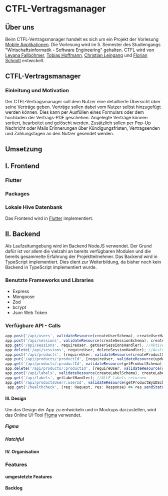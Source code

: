 # CTFL-Vertragsmanager

## Über uns
Beim CTFL-Vertragsmanager handelt es sich um ein Projekt der Vorlesung [Mobile Applikationen](https://github.com/michael-spengler/Entwicklung-mobiler-applikationen-p-f). Die Vorlesung wird im 5. Semester des Studiengangs "Wirtschaftsinformatik - Software Engineering" gehalten. CTFL wird von [Levana Fallböhmer](https://github.com/Levana-Fallboehmer), [Tobias Hoffmann](https://github.com/tobiashoffmann), [Christian Leingang](https://github.com/MrChrisse) und [Florian Schmitt](https://github.com/Fl0rianSchmitt) entwickelt.


## CTFL-Vertragsmanager
### Einleitung und Motivation
Der CTFL-Vertragsmanager soll dem Nutzer eine detaillierte Übersicht über seine Verträge geben. Verträge sollen dabei vom Nutzer selbst hinzugefügt werden können. Dies kann per Ausfüllen eines Formulars oder dem hochladen der Vertrags-PDF geschehen.
Angelegte Verträge können sortiert, bearbeitet und gelöscht werden. Zusätzlich sollen per Pop-Up Nachricht oder Mails Erinnerungen über Kündigungsfristen, Vertragsenden und Zahlungstagen an den Nutzer gesendet werden. 

## Umsetzung
## I. Frontend
### Flutter
### Packages
### Lokale Hive Datenbank
Das Frontend wird in [Flutter](https://flutter.dev/) implementiert.

## II. Backend
Als Laufzeitumgebung wird im Backend NodeJS verwendet. Der Grund dafür ist vor allem die vielzahl an bereits verfügbaren Modulen und die bereits gesammelte Erfahrung der Projektteilnehmer.
Das Backend wird in TypeScript implementiert. Dies dient zur Weiterbildung, da bisher noch kein Backend in TypeScript implementiert wurde.
### Benutzte Frameworks und Libraries
* Express
* Mongoose
* Zod
* bcrypt
* Json Web Token
### Verfügbare API - Calls
```typescript
app.post('/api/users', validateResource(createUserSchema), createUserHandler); //Registrieren
app.post('/api/sessions', validateResource(createSessionSchema), createUserSessionHandler); //Einloggen
app.get('/api/sessions', requireUser, getUserSessionsHandler); //Aktive Sessions returnen
app.delete('/api/sessions', requireUser, deleteSessionHandler); //Ausloggen
app.post('/api/products', [requireUser, validateResource(createProductSchema)], createProductHandler); //Vertrag anlegen
app.put('/api/products/:productId', [requireUser, validateResource(updateProductSchema)], updateProductHandler); //Vertrag bearbeiten
app.get('/api/products/:productId', validateResource(getProductSchema), getProductHandler); //Vertrag abrufen
app.delete('/api/products/:productId', [requireUser, validateResource(deleteProductSchema)], deleteProductHandler); //Vertrag löschen
app.post('/api/labels', validateResource(createLabelSchema), createLabelHandler); //Label anlegen
app.get('/api/labels', getLabelHandler); //ALLE labels returnen
app.get('/api/productsUser/:userId', validateResource(getProductByIDSchema), getProductByUserIDHandler); //ALLE Verträge eines Users returnen
 app.get('/healthcheck', (req: Request, res: Response) => res.sendStatus(200)); //Check ob Server läuft
```

#### III. Design
Um das Design der App zu entwickeln und in Mockups darzustellen, wird das Online UI-Tool [Figma](https://www.figma.com/) verwendet.
##### Figma
##### Hatchful

#### IV. Organisation

### Features

#### umgestetzte Features

#### Backlog
